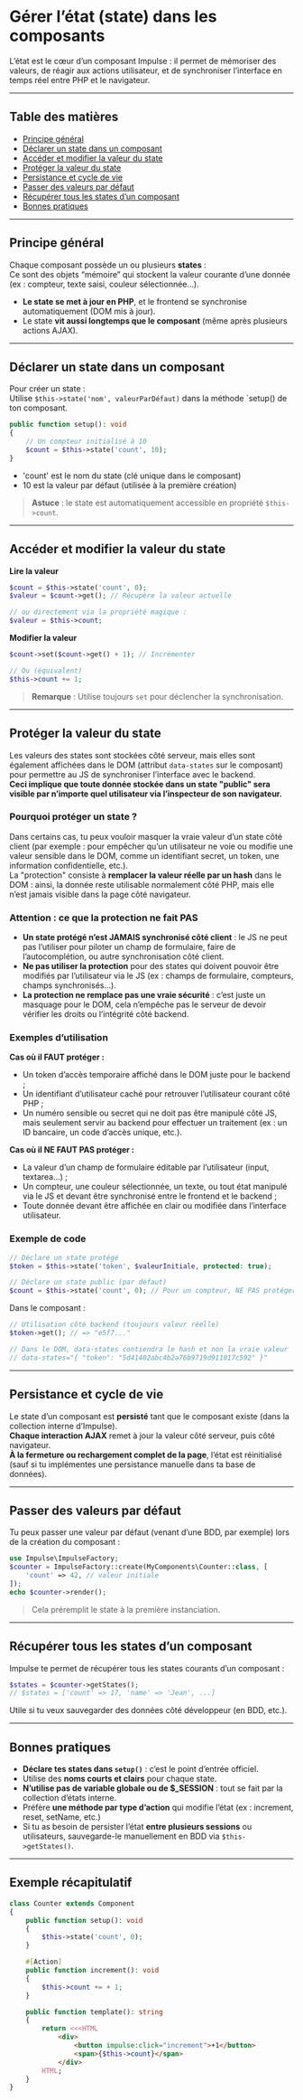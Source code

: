 # Gérer l’état (state) dans les composants

L’état est le cœur d’un composant Impulse : il permet de mémoriser des valeurs, de réagir aux actions utilisateur,
et de synchroniser l’interface en temps réel entre PHP et le navigateur.

---

## Table des matières

- [Principe général](#principe-général)
- [Déclarer un state dans un composant](#déclarer-un-state-dans-un-composant)
- [Accéder et modifier la valeur du state](#accéder-et-modifier-la-valeur-du-state)
- [Protéger la valeur du state](#protéger-la-valeur-du-state)
- [Persistance et cycle de vie](#persistance-et-cycle-de-vie)
- [Passer des valeurs par défaut](#passer-des-valeurs-par-défaut)
- [Récupérer tous les states d’un composant](#récupérer-tous-les-states-d-un-composant)
- [Bonnes pratiques](#bonnes-pratiques)

---

## Principe général

Chaque composant possède un ou plusieurs **states** :  
Ce sont des objets “mémoire” qui stockent la valeur courante d’une donnée (ex : compteur, texte saisi, couleur sélectionnée…).
* **Le state se met à jour en PHP**, et le frontend se synchronise automatiquement (DOM mis à jour).
* Le state **vit aussi longtemps que le composant** (même après plusieurs actions AJAX).

---

## Déclarer un state dans un composant

Pour créer un state :  
Utilise `$this->state('nom', valeurParDéfaut)` dans la méthode `setup() de ton composant.

```php
public function setup(): void
{
    // Un compteur initialisé à 10
    $count = $this->state('count', 10);
}
```

* 'count' est le nom du state (clé unique dans le composant)
* 10 est la valeur par défaut (utilisée à la première création)

> **Astuce** : le state est automatiquement accessible en propriété `$this->count`.

---

## Accéder et modifier la valeur du state

**Lire la valeur**
```php
$count = $this->state('count', 0);
$valeur = $count->get(); // Récupère la valeur actuelle

// ou directement via la propriété magique :
$valeur = $this->count;
```

**Modifier la valeur**
```php
$count->set($count->get() + 1); // Incrémenter

// Ou (équivalent)
$this->count += 1;
```
> **Remarque** : Utilise toujours `set` pour déclencher la synchronisation.

---

## Protéger la valeur du state

Les valeurs des states sont stockées côté serveur, mais elles sont également affichées dans le DOM 
(attribut `data-states` sur le composant) pour permettre au JS de synchroniser l’interface avec le backend.  
**Ceci implique que toute donnée stockée dans un state "public" sera visible par n’importe quel utilisateur via 
l’inspecteur de son navigateur.**

### Pourquoi protéger un state ?

Dans certains cas, tu peux vouloir masquer la vraie valeur d’un state côté client (par exemple : pour empêcher 
qu’un utilisateur ne voie ou modifie une valeur sensible dans le DOM, comme un identifiant secret, un token, une 
information confidentielle, etc.).  
La "protection" consiste à **remplacer la valeur réelle par un hash** dans le DOM : ainsi, la donnée reste utilisable 
normalement côté PHP, mais elle n’est jamais visible dans la page côté navigateur.

### Attention : ce que la protection ne fait PAS

* **Un state protégé n’est JAMAIS synchronisé côté client** : le JS ne peut pas l’utiliser pour piloter un champ de formulaire, faire de l’autocomplétion, ou autre synchronisation côté client.
* **Ne pas utiliser la protection** pour des states qui doivent pouvoir être modifiés par l’utilisateur via le JS (ex : champs de formulaire, compteurs, champs synchronisés…).
* **La protection ne remplace pas une vraie sécurité** : c’est juste un masquage pour le DOM, cela n’empêche pas le serveur de devoir vérifier les droits ou l’intégrité côté backend.

### Exemples d’utilisation

**Cas où il FAUT protéger :**
* Un token d’accès temporaire affiché dans le DOM juste pour le backend ;
* Un identifiant d’utilisateur caché pour retrouver l’utilisateur courant côté PHP ;
* Un numéro sensible ou secret qui ne doit pas être manipulé côté JS, mais seulement servir au backend pour effectuer un traitement (ex : un ID bancaire, un code d’accès unique, etc.).

**Cas où il NE FAUT PAS protéger :**
* La valeur d’un champ de formulaire éditable par l’utilisateur (input, textarea…) ;
* Un compteur, une couleur sélectionnée, un texte, ou tout état manipulé via le JS et devant être synchronisé entre le frontend et le backend ;
* Toute donnée devant être affichée en clair ou modifiée dans l’interface utilisateur.

### Exemple de code

```php
// Déclare un state protégé
$token = $this->state('token', $valeurInitiale, protected: true);

// Déclare un state public (par défaut)
$count = $this->state('count', 0); // Pour un compteur, NE PAS protéger !
```

Dans le composant :
```php
// Utilisation côté backend (toujours valeur réelle)
$token->get(); // => "e5f7..."

// Dans le DOM, data-states contiendra le hash et non la vraie valeur
// data-states="{ "token": "5d41402abc4b2a76b9719d911017c592" }"
```

---

## Persistance et cycle de vie

Le state d’un composant est **persisté** tant que le composant existe (dans la collection interne d’Impulse).  
**Chaque interaction AJAX** remet à jour la valeur côté serveur, puis côté navigateur.  
**À la fermeture ou rechargement complet de la page**, l’état est réinitialisé (sauf si tu implémentes une persistance 
manuelle dans ta base de données).

---

## Passer des valeurs par défaut

Tu peux passer une valeur par défaut (venant d’une BDD, par exemple) lors de la création du composant :
```php
use Impulse\ImpulseFactory;
$counter = ImpulseFactory::create(MyComponents\Counter::class, [
    'count' => 42, // valeur initiale
]);
echo $counter->render();
```
> Cela préremplit le state à la première instanciation.

---

## Récupérer tous les states d’un composant

Impulse te permet de récupérer tous les states courants d’un composant :
```php
$states = $counter->getStates();
// $states = ['count' => 17, 'name' => 'Jean', ...]
```
Utile si tu veux sauvegarder des données côté développeur (en BDD, etc.).

---

## Bonnes pratiques
* **Déclare tes states dans `setup()`** : c’est le point d’entrée officiel.
* Utilise des **noms courts et clairs** pour chaque state.
* **N’utilise pas de variable globale ou de $_SESSION** : tout se fait par la collection d’états interne.
* Préfère **une méthode par type d’action** qui modifie l’état (ex : increment, reset, setName, etc.)
* Si tu as besoin de persister l’état **entre plusieurs sessions** ou utilisateurs, sauvegarde-le manuellement en BDD via `$this->getStates()`.

---

## Exemple récapitulatif

```php
class Counter extends Component
{
    public function setup(): void
    {
        $this->state('count', 0);
    }

    #[Action]
    public function increment(): void
    {
        $this->count += + 1;
    }

    public function template(): string
    {
        return <<<HTML
            <div>
                <button impulse:click="increment">+1</button>
                <span>{$this->count}</span>
            </div>
        HTML;
    }
}
```
